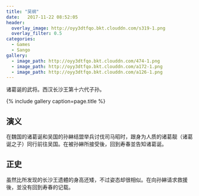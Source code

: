 ```yaml
---
title: "吴纲"
date:   2017-11-22 08:52:05
header:
  overlay_image: http://oyy3dtfqo.bkt.clouddn.com/s319-1.png
  overlay_filter: 0.5
categories:
  - Games
  - Sango
gallery:
  - image_path: http://oyy3dtfqo.bkt.clouddn.com/474-1.png
  - image_path: http://oyy3dtfqo.bkt.clouddn.com/a172-1.png
  - image_path: http://oyy3dtfqo.bkt.clouddn.com/a126-1.png
---
```


诸葛诞的武将。西汉长沙王第十六代子孙。

{% include gallery caption=page.title %}

## 演义

在魏国的诸葛诞和吴国的孙綝结盟举兵讨伐司马昭时，跟身为人质的诸葛靓（诸葛诞之子）同行前往吴国。在被孙綝所接受後，回到寿春並告知诸葛诞。

## 正史

虽然比所发现的长沙王遗體的身高还矮，不过姿态却很相似。在向孙綝请求救援後，並没有回到寿春的记载。